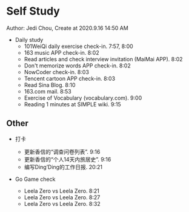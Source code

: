 # Self Study

Author: Jedi Chou, Create at 2020.9.16 14:50 AM

* Daily study
  * 101WeiQi daily exercise check-in. 7:57, 8:00
  * 163 music APP check-in. 8:02
  * Read articles and check interview invitation (MaiMai APP). 8:02
  * Don't memorize words APP check-in. 8:02
  * NowCoder check-in. 8:03
  * Tencent cartoon APP check-in. 8:03
  * Read Sina Blog. 8:10
  * 163.com mail. 8:53
  * Exercise of Vocabulary (vocabulary.com). 9:00
  * Reading 1 minutes at SIMPLE wiki. 9:15

## Other

* 打卡
  * 更新香信的“调查问卷列表”. 9:16
  * 更新香信的“个人14天内旅居史”. 9:16
  * 编写Ding’Ding的工作日报. 20:21

* Go Game check
  * Leela Zero vs Leela Zero. 8:21
  * Leela Zero vs Leela Zero. 8:27
  * Leela Zero vs Leela Zero. 8:32

